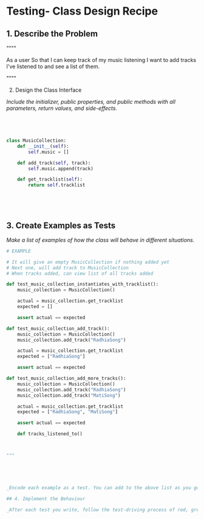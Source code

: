 
# Testing- Class Design Recipe


## 1. Describe the Problem

""""


As a user
So that I can keep track of my music listening
I want to add tracks I've listened to and see a list of them.


""""



 2. Design the Class Interface

_Include the initializer, public properties, and public methods with all parameters, return values, and side-effects._




```python




class MusicCollection:
    def __init__(self):
        self.music = []

    def add_track(self, track):
        self.music.append(track)

    def get_tracklist(self):
        return self.tracklist






```

## 3. Create Examples as Tests

_Make a list of examples of how the class will behave in different situations._

``` python
# EXAMPLE

# It will give an empty MusicCollection if nothing added yet
# Next one, will add track to MusicCollection
# When tracks added, can view list of all tracks added

def test_music_collection_instantiates_with_tracklist():
    music_collection = MusicCollection()

    actual = music_collection.get_tracklist
    expected = []

    assert actual == expected

def test_music_collection_add_track():
    music_collection = MusicCollection()
    music_collection.add_track("RadhiaSong")

    actual = music_collection.get_tracklist
    expected = ["RadhiaSong"]

    assert actual == expected

def test_music_collection_add_more_tracks():
    music_collection = MusicCollection()
    music_collection.add_track("RadhiaSong")
    music_collection.add_track("MatiSong")

    actual = music_collection.get_tracklist
    expected = ["RadhiaSong", "MatiSong"]

    assert actual == expected

    def tracks_listened_to()



"""





_Encode each example as a test. You can add to the above list as you go._

## 4. Implement the Behaviour

_After each test you write, follow the test-driving process of red, green, refactor to implement the behaviour._

